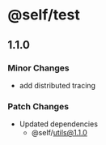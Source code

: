 # @self/test

## 1.1.0

### Minor Changes

- add distributed tracing

### Patch Changes

- Updated dependencies
  - @self/utils@1.1.0

